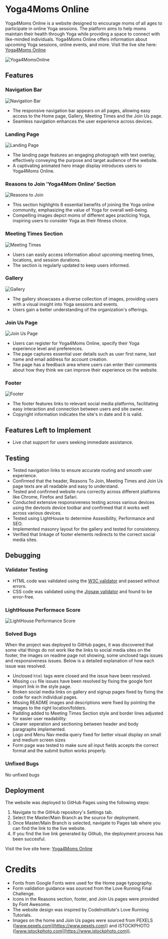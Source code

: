 # Yoga4Moms Online

Yoga4Moms Online is a website designed to encourage moms of all ages to participate in online Yoga sessions. The platform aims to help moms maintain their health through Yoga while providing a space to connect with like-minded individuals. Yoga4Moms Online offers information about upcoming Yoga sessions, online events, and more.
Visit the live site here: [Yoga4Moms Online](https://irishcoders.github.io/yogamomsonline/)

![Yoga4MomsOnline](assets/images/doc/yoga4mompage.png)

## Features

### Navigation Bar

![Navigation Bar](assets/images/doc/y4m_navbar.png)

- The responsive navigation bar appears on all pages, allowing easy access to the Home page, Gallery, Meeting Times and the Join Us page.
- Seamless navigation enhances the user experience across devices.

### Landing Page

![Landing Page](assets/images/doc/y4mlanding_mark.png)

- The landing page features an engaging photograph with text overlay, effectively conveying the purpose and target audience of the website.
- A captivating animated hero image display introduces users to Yoga4Moms Online.

### Reasons to Join 'Yoga4Mom Online' Section

![Reasons to Join](assets/images/doc/y4mreasons_section.png)

- This section highlights 6 essential benefits of joining the Yoga online community, emphasizing the value of Yoga for overall well-being.
- Compelling images depict moms of different ages practicing Yoga, inspiring users to consider Yoga as their fitness choice.

### Meeting Times Section

![Meeting Times](assets/images/doc/y4m_meetingsection.png)

- Users can easily access information about upcoming meeting times, locations, and session durations.
- The section is regularly updated to keep users informed.

### Gallery

![Gallery](assets/images/doc/y4m_gallery.png)

- The gallery showcases a diverse collection of images, providing users with a visual insight into Yoga sessions and events.
- Users gain a better understanding of the organization's offerings.

### Join Us Page

![Join Us Page](assets/images/doc/y4m_join_us.png)

- Users can register for Yoga4Moms Online, specify their Yoga experience level and preferences.
- The page captures essential user details such as user first name, last name and email address for account creation.
- The page has a feedback area where users can enter their comments about how they think we can improve their experience on the website.

### Footer

![Footer](assets/images/doc/y4m_footer.png)

- The footer features links to relevant social media platforms, facilitating easy interaction and connection between users and site owner.
- Copyright information indicates the site's in date and it is valid.

## Features Left to Implement

- Live chat support for users seeking immediate assistance.

## Testing

- Tested navigation links to ensure accurate routing and smooth user experience.
- Confirmed that the header, Reasons To Join, Meeting Times and Join Us page texts are all readable and easy to understand.
- Tested and confirmed website runs correctly across different platforms like Chrome, Firefox and Safari.
- Conducted extensive responsiveness testing across various devices using the devtools device toolbar and confirmed that it works well across various devices.
- Tested using LightHouse to determine Assesibility, Performance and SEO.
- Implemented masonry layout for the gallery and tested for consistency.
- Verified that linkage of footer elements redirects to the correct social media sites.

## Debugging

### Validator Testing

- HTML code was validated using the [W3C validator](<https://validator.w3.org/nu/#textarea>) and passed without errors.
- CSS code was validated using the [Jigsaw validator](<https://jigsaw.w3.org/css-validator/validator>) and found to be error-free.

### LightHouse Performace Score

![LightHouse Performance Score](assets/images/doc/y4m_lighthouse.png)

### Solved Bugs

When the project was deployed to GitHub pages, it was discovered that some vital things do not work like the links to social media sites on the footer, the images on readme page not showing, some unclosed tags issues and responsiveness issues. Below is a detailed explanation of how each issue was resolved.

- Unclosed `html` tags were closed and the issue have been resolved.
- Missing `css` file issues have been resolved by fixing the google font import link in the style page.
- Broken social media links on gallery and signup pages fixed by fixing the code for each individual pages.
- Missing README images and descriptions were fixed by pointing the images to the right location/folders.
- Padding added to Meeting Times Section style and border lines adjusted for easier user readability.
- Clearer seperation and sectioning between header and body paragraphs implemented.
- Logo and Menu Nav media query fixed for better visual display on small and medium screen sizes
- Form page was tested to make sure all input fields accepts the correct format and the submit button works properly.
  
### Unfixed Bugs

No unfixed bugs

## Deployment

  The website was deployed to GitHub Pages using the following steps:

  1. Navigate to the GitHub repository's Settings tab.
  2. Select the Master/Main Branch as the source for deployment.
  3. Once Master/Main Branch is selected, navigate to Pages tab where you can find the link to the live website.
  4. If you find the live link generated by Github, the deployment process has been succesful.

Visit the live site here: [Yoga4Moms Online](https://irishcoders.github.io/yogamomsonline/)

# Credits

- Fonts from Google Fonts were used for the Home page typography.
- Form validation guidance was sourced from the Love Running Final Challenge.
- Icons in the Reasons section, footer, and Join Us pages were provided by Font Awesome.
- The website design was inspired by CodeInstitute's Love Running Tutorials.
- Images on the home and Join Us pages were sourced from PEXELS ([www.pexels.com](<https://www.pexels.com>)) and iSTOCKPHOTO ([www.istockphoto.com](https://www.istockphoto.com)).
